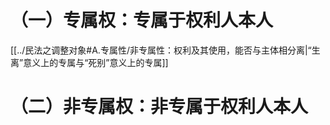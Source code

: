 # （一）专属权：专属于权利人本人
[[../民法之调整对象#A.专属性/非专属性：权利及其使用，能否与主体相分离|“生离”意义上的专属与“死别”意义上的专属]]
# （二）非专属权：非专属于权利人本人